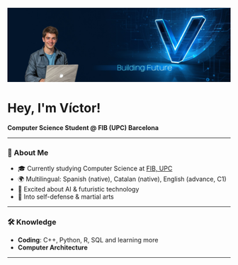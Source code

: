 ![Banner](./banner.png)
# Hey, I'm Víctor!


**Computer Science Student @ FIB (UPC) Barcelona**

---

### 🌟 About Me
- 🎓 Currently studying Computer Science at [FIB, UPC](https://www.fib.upc.edu/en/)
- 🌍 Multilingual: Spanish (native), Catalan (native), English (advance, C1)
- 🚀 Excited about AI & futuristic technology
- 🥋 Into self-defense & martial arts

---

### 🛠️ Knowledge
- **Coding**: C++, Python, R, SQL and learning more
- **Computer Architecture**

---

<!--
**Feel free to connect or check out my projects below!**
-->
